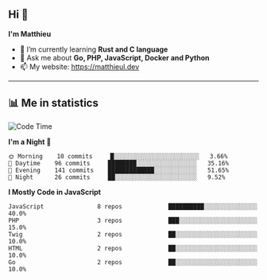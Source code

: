 ## Hi 👋
**I'm Matthieu**

- 🌱 I’m currently learning **Rust and C language**
- 💬 Ask me about **Go, PHP, JavaScript, Docker and Python**
- 📫 My website: https://matthieul.dev

-------

## 📊 Me in statistics
<!--START_SECTION:waka-->
![Code Time](http://img.shields.io/badge/Code%20Time-217%20hrs%209%20mins-blue)

**I'm a Night 🦉** 

```text
🌞 Morning    10 commits     █░░░░░░░░░░░░░░░░░░░░░░░░   3.66% 
🌆 Daytime    96 commits     ████████░░░░░░░░░░░░░░░░░   35.16% 
🌃 Evening    141 commits    █████████████░░░░░░░░░░░░   51.65% 
🌙 Night      26 commits     ██░░░░░░░░░░░░░░░░░░░░░░░   9.52%

```


**I Mostly Code in JavaScript** 

```text
JavaScript               8 repos             ██████████░░░░░░░░░░░░░░░   40.0% 
PHP                      3 repos             ███░░░░░░░░░░░░░░░░░░░░░░   15.0% 
Twig                     2 repos             ██░░░░░░░░░░░░░░░░░░░░░░░   10.0% 
HTML                     2 repos             ██░░░░░░░░░░░░░░░░░░░░░░░   10.0% 
Go                       2 repos             ██░░░░░░░░░░░░░░░░░░░░░░░   10.0%

```



<!--END_SECTION:waka-->
